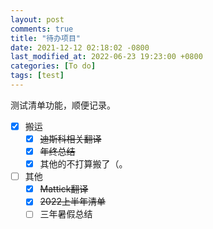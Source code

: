 ```yaml
---
layout: post
comments: true
title: "待办项目"
date: 2021-12-12 02:18:02 -0800
last_modified_at: 2022-06-23 19:23:00 +0800
categories: [To do]
tags: [test]
---
```


测试清单功能，顺便记录。

- [x] 搬运
  - [x] ~~迪斯科相关翻译~~
  - [x] ~~年终总结~~
  - [x] 其他的不打算搬了（。
- [ ] 其他
  - [x] ~~Mattick翻译~~
  - [x] ~~2022上半年清单~~
  - [ ] 三年暑假总结
